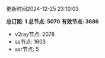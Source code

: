更新时间2024-12-25 23:10:03

**总订阅: 1**
**总节点: 5070**
**有效节点: 3686**
- v2ray节点: 2078
- ss节点: 1603
- ssr节点: 5
